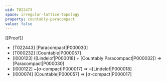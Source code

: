 ```yaml
---
uid: T022473
space: irregular-lattice-topology
property: countably-paracompact
value: false
---
```

[[Proof]]

* [T022443] [Paracompact|P000030]
* [T000232] [Countable|P000057]
* [I000123] ([Lindelof|P000018] + [Countably Paracompact|P000032]) => [Paracompact|P000030]
* [I000122] ~[$\sigma$-compact|P000017] => ~[Lindelof|P000018]
* [I000074] [Countable|P000057] => [$\sigma$-compact|P000017]

